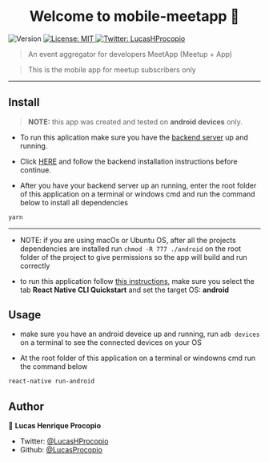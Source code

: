 <h1 align="center">Welcome to mobile-meetapp 👋</h1>
<p>
  <img alt="Version" src="https://img.shields.io/badge/version-0.1.0-blue.svg?cacheSeconds=2592000" />
  <a href="#" target="_blank">
    <img alt="License: MIT" src="https://img.shields.io/badge/License-MIT-yellow.svg" />
  </a>
  <a href="https://twitter.com/LucasHProcopio" target="_blank">
    <img alt="Twitter: LucasHProcopio" src="https://img.shields.io/twitter/follow/LucasHProcopio.svg?style=social" />
  </a>
</p>

> An event aggregator for developers MeetApp (Meetup + App)

> This is the mobile app for meetup subscribers only

---

## Install

> **NOTE:** this app was created and tested on **android devices** only.

- To run this aplication make sure you have the [backend server](https://github.com/LucasProcopio/backend-meetapp) up and running.

- Click [HERE](https://github.com/LucasProcopio/backend-meetapp) and follow the backend installation instructions before continue.

- After you have your backend server up an running, enter the root folder of this application on a terminal or windows cmd and run the command below to install all dependencies

```sh
yarn
```

---

- NOTE: if you are using macOs or Ubuntu OS, after all the projects dependencies are installed run `chmod -R 777 ./android` on the root folder of the project to give permissions so the app will build and run correctly

- to run this application follow [this instructions](https://facebook.github.io/react-native/docs/getting-started), make sure you select the tab **React Native CLI Quickstart** and set the target OS: **android**

## Usage

- make sure you have an android deveice up and running, run `adb devices` on a terminal to see the connected devices on your OS

- At the root folder of this application on a terminal or windowns cmd run the command below

```sh
react-native run-android
```

## Author

👤 **Lucas Henrique Procopio**

- Twitter: [@LucasHProcopio](https://twitter.com/LucasHProcopio)
- Github: [@LucasProcopio](https://github.com/LucasProcopio)
